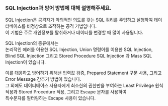 ### SQL Injection과 방어 방법에 대해 설명해주세요.

SQL Injection은 공격자가 악의적인 의도를 갖는 SQL 쿼리를 주입하고 실행하여 데이터베이스를 비정상으로 조작하는 공격 기법입니다. </br>
이 기법은 주로 개인정보를 탈취하거나 데이터를 변경할 때 많이 사용됩니다. </br>

SQL Injection의 종류에서는 </br>
논리적인 에러를 이용한 SQL Injection, Union 명령어를 이용한 SQL Injection, </br>
Blind SQL Injection 그리고 Stored Procedure SQL Injection 과 Mass SQL Injection이 있습니다. </br>

이를 대응하고 방어하기 위해선 입력값 검증, Prepared Statement 구문 사용, 그리고 Error Message 감추기 방법이 있습니다. </br>
그 외에도 데이터베이스 사용자에게 최소한의 권한만을 부여하는 Least Privilege 원칙 적용과 Stored Procedure 적용, 그리고 Escape 문자를 사용하여 </br>
특수문자를 필터링하는 Escape 사용이 있습니다.
